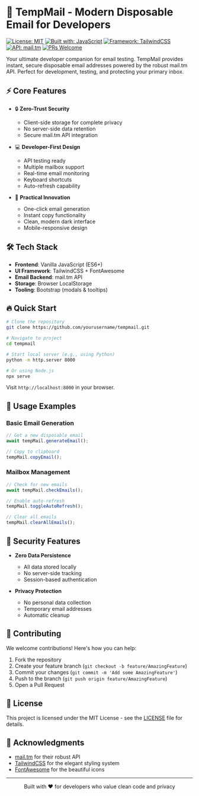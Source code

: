 # 📧 TempMail - Modern Disposable Email for Developers

[![License: MIT](https://img.shields.io/badge/License-MIT-blue.svg)](https://opensource.org/licenses/MIT)
[![Built with: JavaScript](https://img.shields.io/badge/Built_with-JavaScript-yellow.svg)](https://developer.mozilla.org/en-US/docs/Web/JavaScript)
[![Framework: TailwindCSS](https://img.shields.io/badge/Framework-TailwindCSS-06B6D4.svg)](https://tailwindcss.com)
[![API: mail.tm](https://img.shields.io/badge/API-mail.tm-green.svg)](https://docs.mail.tm)
[![PRs Welcome](https://img.shields.io/badge/PRs-welcome-brightgreen.svg)](http://makeapullrequest.com)

Your ultimate developer companion for email testing. TempMail provides instant, secure disposable email addresses powered by the robust mail.tm API. Perfect for development, testing, and protecting your primary inbox.

## ⚡️ Core Features

- 🔒 **Zero-Trust Security**
  - Client-side storage for complete privacy
  - No server-side data retention
  - Secure mail.tm API integration

- 💻 **Developer-First Design**
  - API testing ready
  - Multiple mailbox support
  - Real-time email monitoring
  - Keyboard shortcuts
  - Auto-refresh capability

- 🎯 **Practical Innovation**
  - One-click email generation
  - Instant copy functionality
  - Clean, modern dark interface
  - Mobile-responsive design

## 🛠️ Tech Stack

- **Frontend**: Vanilla JavaScript (ES6+)
- **UI Framework**: TailwindCSS + FontAwesome
- **Email Backend**: mail.tm API
- **Storage**: Browser LocalStorage
- **Tooling**: Bootstrap (modals & tooltips)

## 🔥 Quick Start

```bash
# Clone the repository
git clone https://github.com/yourusername/tempmail.git

# Navigate to project
cd tempmail

# Start local server (e.g., using Python)
python -m http.server 8000

# Or using Node.js
npx serve
```

Visit `http://localhost:8000` in your browser.

## 🚀 Usage Examples

### Basic Email Generation
```javascript
// Get a new disposable email
await tempMail.generateEmail();

// Copy to clipboard
tempMail.copyEmail();
```

### Mailbox Management
```javascript
// Check for new emails
await tempMail.checkEmails();

// Enable auto-refresh
tempMail.toggleAutoRefresh();

// Clear all emails
tempMail.clearAllEmails();
```

## 🔐 Security Features

- **Zero Data Persistence**
  - All data stored locally
  - No server-side tracking
  - Session-based authentication

- **Privacy Protection**
  - No personal data collection
  - Temporary email addresses
  - Automatic cleanup

## 🤝 Contributing

We welcome contributions! Here's how you can help:

1. Fork the repository
2. Create your feature branch (`git checkout -b feature/AmazingFeature`)
3. Commit your changes (`git commit -m 'Add some AmazingFeature'`)
4. Push to the branch (`git push origin feature/AmazingFeature`)
5. Open a Pull Request

## 📄 License

This project is licensed under the MIT License - see the [LICENSE](LICENSE) file for details.

## 🙏 Acknowledgments

- [mail.tm](https://mail.tm) for their robust API
- [TailwindCSS](https://tailwindcss.com) for the elegant styling system
- [FontAwesome](https://fontawesome.com) for the beautiful icons

---

<p align="center">Built with ❤️ for developers who value clean code and privacy</p>